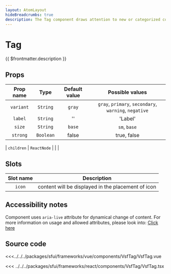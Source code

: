 ```yaml
---
layout: AtomLayout
hideBreadcrumbs: true
description: The Tag component draws attention to new or categorized content elements.
---
```

# Tag

{{ $frontmatter.description }}

<Generate />

## Props

|   Prop name    |   Type   | Default value | Possible values |
|:--------------:|:--------:|:-------------:|:---------------:|
| `variant`      |`String`  | `gray`            | `gray`, `primary`, `secondary`, `warning`, `negative` |
| `label`      | `String`  | ''           | 'Label' |
| `size`         |  `String` | `base`        | `sm`, `base`                                   |
| `strong`        | `Boolean`  | false        | true, false                                     |
<!-- react -->
| `children`        | `ReactNode`  |       |                                     |
<!-- end react -->

<!-- vue -->
## Slots

|   Slot name    |        Description        |
|:--------------:|:-------------------------:|
| `icon`      |   content will be displayed in the placement of icon  |
<!-- end vue -->

## Accessibility notes

Component uses `aria-live` attribute for dynamical change of content. For more information on usage and allowed attributes, please look into: [Click here](https://developer.mozilla.org/en-US/docs/Web/Accessibility/ARIA/ARIA_Live_Regions) 

## Source code

<!-- vue -->
<<<../../../packages/sfui/frameworks/vue/components/VsfTag/VsfTag.vue
<!-- end vue -->
<!-- react -->
<<< ../../../packages/sfui/frameworks/react/components/VsfTag/VsfTag.tsx
<!-- end react -->
